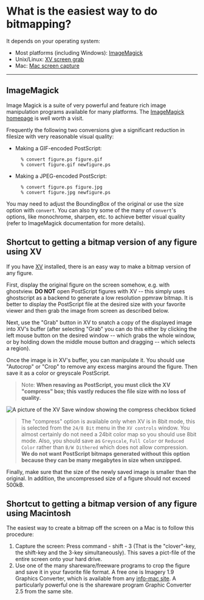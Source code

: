 What is the easiest way to do bitmapping?
=========================================

It depends on your operating system:

-   Most platforms (including Windows): [ImageMagick](#shortImageM)
-   Unix/Linux: [XV screen grab](#shortXV)
-   Mac: [Mac screen capture](#shortMac)

------------------------------------------------------------------------

<span id="shortImageM"></span>

ImageMagick
-----------

Image Magick is a suite of very powerful and feature rich image
manipulation programs available for many platforms. The [ImageMagick
homepage](https://www.imagemagick.org/) is well worth a visit.

Frequently the following two conversions give a significant reduction in
filesize with very reasonable visual quality:

-   Making a GIF-encoded PostScript:

          % convert figure.ps figure.gif
          % convert figure.gif newfigure.ps

-   Making a JPEG-encoded PostScript:

          % convert figure.ps figure.jpg
          % convert figure.jpg newfigure.ps

You may need to adjust the BoundingBox of the original or use the size
option with `convert`. You can also try some of the many of `convert`'s
options, like monochrome, sharpen, etc. to achieve better visual quality
(refer to ImageMagick documentation for more details).

<span id="shortXV"></span>

Shortcut to getting a bitmap version of any figure using XV
-----------------------------------------------------------

If you have [XV](http://www.trilon.com/xv/) installed, there is an easy
way to make a bitmap version of any figure.

First, display the original figure on the screen somehow, e.g. with
ghostview. **DO NOT** open PostScript figures with XV -- this simply
uses ghostscript as a backend to generate a low resolution ppmraw
bitmap. It is better to display the PostScript file at the desired size
with your favorite viewer and then grab the image from screen as
described below.

Next, use the "Grab" button in XV to snatch a copy of the displayed
image into XV's buffer (after selecting "Grab" you can do this either by
clicking the left mouse button on the desired window -- which grabs the
whole window, or by holding down the middle mouse button and dragging --
which selects a region).

Once the image is in XV's buffer, you can manipulate it. You should use
"Autocrop" or "Crop" to remove any excess margins around the figure.
Then save it as a color or greyscale PostScript.

> <span class="note">Note: </span>**When resaving as PostScript, you
> must click the XV "compress" box; this vastly reduces the file size
> with no loss of quality.**

![A picture of the XV Save window showing the compress checkbox
ticked](https://arxiv.org/icons/help/xvcompress.gif)

> The "compress" option is available only when XV is in 8bit mode, this
> is selected from the `24/8 Bit` menu in the `XV controls` window. You
> almost certainly do not need a 24bit color map so you should use 8bit
> mode. Also, you should save as `Greyscale`, `Full Color` or
> `Reduced Color` rather than `B/W Dithered` which does not allow
> compression. **We do not want PostScript bitmaps generated without
> this option because they can be many megabytes in size when
> unzipped.**

Finally, make sure that the size of the newly saved image is smaller
than the original. In addition, the uncompressed size of a figure should
not exceed 500kB. <span id="shortMac"></span>

Shortcut to getting a bitmap version of any figure using Macintosh
------------------------------------------------------------------

The easiest way to create a bitmap off the screen on a Mac is to follow
this procedure:

1.  Capture the screen: Press command - shift - 3 (That is the
    "clover"-key, the shift-key and the 3-key simultaneously). This
    saves a pict-file of the entire screen onto your hard drive.
2.  Use one of the many shareware/freeware programs to crop the figure
    and save it in your favorite file format. A free one is Imagery 1.9
    Graphics Converter, which is available from any [info-mac
    site](http://www.pht.com/info-mac/index_text.html). A particularly
    powerful one is the shareware program Graphic Converter 2.5 from the
    same site.
